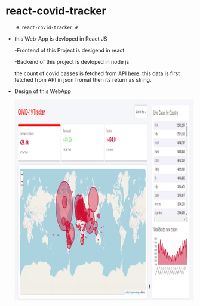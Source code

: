 # react-covid-tracker
        # react-covid-tracker #
* this Web-App is devloped in React JS 
    
    -Frontend of this Project is desigend in react
    
    -Backend of this project is devloped in node js

    the count of covid casses is fetched from API [here](https://corona.lmao.ninja/docs/). 
    this data is first fetched from API in json fromat then its return as string. 
* Design of this WebApp

    <div align="center"><img src="Readme_files/design_pic.png" width="800" height="538"/>&nbsp;<br></br>
